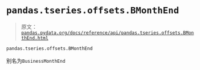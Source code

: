 # `pandas.tseries.offsets.BMonthEnd`

> 原文：[`pandas.pydata.org/docs/reference/api/pandas.tseries.offsets.BMonthEnd.html`](https://pandas.pydata.org/docs/reference/api/pandas.tseries.offsets.BMonthEnd.html)

```py
pandas.tseries.offsets.BMonthEnd
```

别名为`BusinessMonthEnd`
